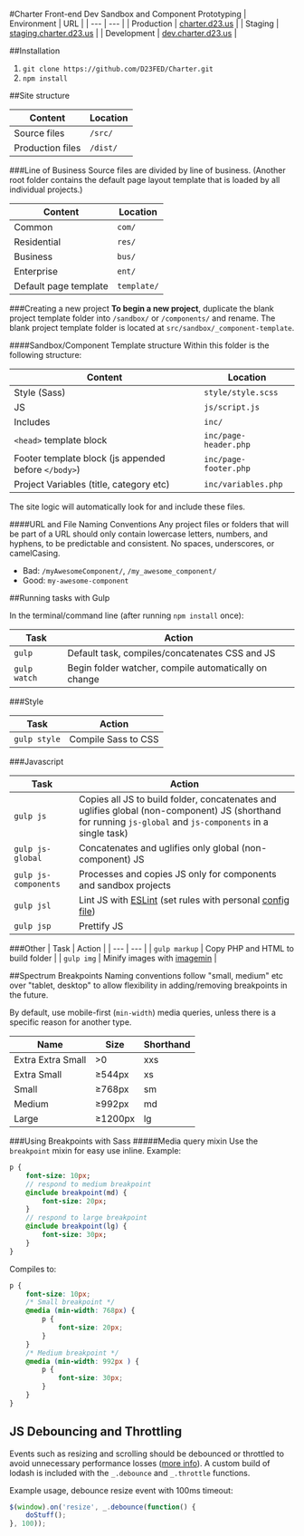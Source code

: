 #Charter Front-end Dev Sandbox and Component Prototyping
| Environment | URL                                                      |
| ---         | ---                                                      |
| Production  | [charter.d23.us](http://charter.d23.us/)                 |
| Staging     | [staging.charter.d23.us](http://staging.charter.d23.us/) |
| Development | [dev.charter.d23.us](http://dev.charter.d23.us/)         |

##Installation

1. `git clone https://github.com/D23FED/Charter.git`
2. `npm install`

##Site structure

| Content           | Location         |
| ---               | ---              |
| Source files      | `/src/`           |
| Production files  | `/dist/`          |

###Line of Business
Source files are divided by line of business. (Another root folder contains the default page layout template that is loaded by all individual projects.)

| Content               | Location     |
| ---                   | ---          |
| Common                | `com/`      |
| Residential           | `res/`      |
| Business              | `bus/`      |
| Enterprise            | `ent/`      |
| Default page template | `template/` |

###Creating a new project
**To begin a new project**, duplicate the blank project template folder into `/sandbox/` or `/components/` and rename. The blank project template folder is located at `src/sandbox/_component-template`.

####Sandbox/Component Template structure
Within this folder is the following structure:

| Content                                              | Location              |
| ---                                                  | ---                   |
| Style (Sass)                                         | `style/style.scss`    |
| JS                                                   | `js/script.js`        |
| Includes                                             | `inc/`                |
| `<head>` template block                              | `inc/page-header.php` |
| Footer template block (js appended before `</body>`) | `inc/page-footer.php` |
| Project Variables (title, category etc)              | `inc/variables.php`   |

The site logic will automatically look for and include these files.

####URL and File Naming Conventions
Any project files or folders that will be part of a URL should only contain lowercase letters, numbers, and hyphens, to be predictable and consistent. No spaces, underscores, or camelCasing.

* Bad: `/myAwesomeComponent/`, `/my_awesome_component/`
* Good: `my-awesome-component`

##Running tasks with Gulp

In the terminal/command line (after running `npm install` once):

| Task         | Action                                                |
| ---          | ---                                                   |
| `gulp`       | Default task, compiles/concatenates CSS and JS        |
| `gulp watch` | Begin folder watcher, compile automatically on change |

###Style

| Task         | Action              |
| ---          | ---                 |
| `gulp style` | Compile Sass to CSS |

###Javascript

| Task         | Action              |
| ---          | ---                 |
| `gulp js`            | Copies all JS to build folder, concatenates and uglifies global (non-component) JS (shorthand for running `js-global` and `js-components` in a single task) |
| `gulp js-global`     | Concatenates and uglifies only global (non-component) JS |
| `gulp js-components` | Processes and copies JS only for components and sandbox projects |
| `gulp jsl`           | Lint JS with [ESLint](http://eslint.org/) (set rules with personal [config file](http://eslint.org/docs/user-guide/configuring#using-configuration-files))  |
| `gulp jsp`           | Prettify JS                                                                                                                                                 |

###Other
| Task         | Action              |
| ---          | ---                 |
| `gulp markup` | Copy PHP and HTML to build folder                                   |
| `gulp img`    | Minify images with [imagemin](https://github.com/imagemin/imagemin) |

##Spectrum Breakpoints
Naming conventions follow "small, medium" etc over "tablet, desktop" to allow flexibility in adding/removing breakpoints in the future.

By default, use mobile-first (`min-width`) media queries, unless there is a specific reason for another type.

| Name              | Size    | Shorthand |
| ---               | ---     | ---       |
| Extra Extra Small | >0      | xxs       |
| Extra Small       | ≥544px  | xs        |
| Small             | ≥768px  | sm        |
| Medium            | ≥992px  | md        |
| Large             | ≥1200px | lg        |

###Using Breakpoints with Sass
#####Media query mixin
Use the `breakpoint` mixin for easy use inline. Example:

```Sass
p {
	font-size: 10px;
	// respond to medium breakpoint
	@include breakpoint(md) {
		font-size: 20px;
	}
	// respond to large breakpoint
	@include breakpoint(lg) {
		font-size: 30px;
	}
}
```

Compiles to:

```css
p {
	font-size: 10px;
	/* Small breakpoint */
	@media (min-width: 768px) {
		p {
			font-size: 20px;
		}
	}
	/* Medium breakpoint */
	@media (min-width: 992px ) {
		p {
			font-size: 30px;
		}
	}
}
```

## JS Debouncing and Throttling
Events such as resizing and scrolling should be debounced or throttled to avoid unnecessary performance losses ([more info](https://css-tricks.com/the-difference-between-throttling-and-debouncing/)). A custom build of lodash is included with the `_.debounce` and `_.throttle` functions.

Example usage, debounce resize event with 100ms timeout:

```js
$(window).on('resize', _.debounce(function() {
	doStuff();
}, 100));
```
